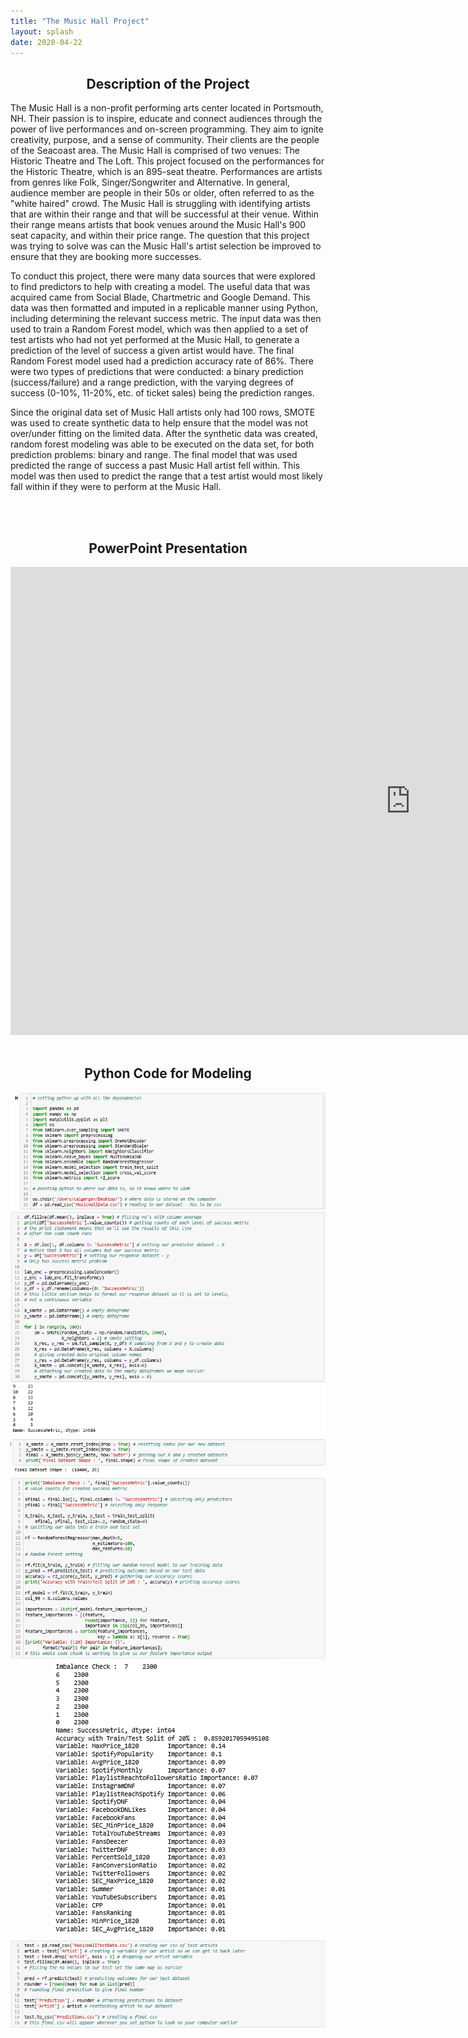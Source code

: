 ```yaml
---
title: "The Music Hall Project"
layout: splash
date: 2020-04-22
---
```

<h2><center>Description of the Project</center></h2>
<p>
  The Music Hall is a non-profit performing arts center located in Portsmouth, NH. Their passion is to inspire, educate and connect audiences through the power of live performances and on-screen programming. They aim to ignite creativity, purpose, and a sense of community. Their clients are the people of the Seacoast area. The Music Hall is comprised of two venues: The Historic Theatre and The Loft. This project focused on the performances for the Historic Theatre, which is an 895-seat theatre. Performances are artists from genres like Folk, Singer/Songwriter and Alternative. In general, audience member are people in their 50s or older, often referred to as the "white haired" crowd. The Music Hall is struggling with identifying artists that are within their range and that will be successful at their venue. Within their range means artists that book venues around the Music Hall's 900 seat capacity, and within their price range. The question that this project was trying to solve was can the Music Hall's artist selection be improved to ensure that they are booking more successes. 
</p>
<p>
  To conduct this project, there were many data sources that were explored to find predictors to help with creating a model. The useful data that was acquired came from Social Blade, Chartmetric and Google Demand. This data was then formatted and imputed in a replicable manner using Python, including determining the relevant success metric. The input data was then used to train a Random Forest model, which was then applied to a set of test artists who had not yet performed at the Music Hall, to generate a prediction of the level of success a given artist would have. The final Random Forest model used had a prediction accuracy rate of 86%.
There were two types of predictions that were conducted: a binary prediction (success/failure) and a range prediction, with the varying degrees of success (0-10%, 11-20%, etc. of ticket sales) being the prediction ranges.
</p>
<p>
  Since the original data set of Music Hall artists only had 100 rows, SMOTE was used to create synthetic data to help ensure that the model was not over/under fitting on the limited data. After the synthetic data was created, random forest modeling was able to be executed on the data set, for both prediction problems: binary and range. The final model that was used predicted the range of success a past Music Hall artist fell within. This model was then used to predict the range that a test artist would most likely fall within if they were to perform at the Music Hall. 
</p>
<br>
<br>
<h2><center>PowerPoint Presentation</center></h2>
<iframe src="https://docs.google.com/presentation/d/e/2PACX-1vQ4esvNx_HrHxHurmV_mBkxTXrv2Jj2k3JyhAeBr3aH0hxo1h4NqflZZtNxlDfPtg/embed?start=false&loop=false&delayms=3000" frameborder="0" width="1280" height="749" allowfullscreen="true" mozallowfullscreen="true" webkitallowfullscreen="true"></iframe>
<br>
<br>
<h2><center>Python Code for Modeling</center></h2>
 <center><img src="/images/mh1.png"></center>
 <center><img src="/images/mh2.png"></center>
 <center><img src="/images/mh3.png"></center>
 <center><img src="/images/mh4.png"></center>
 <center><img src="/images/mh5.png"></center>
 <center><img src="/images/mh6.png"></center>
